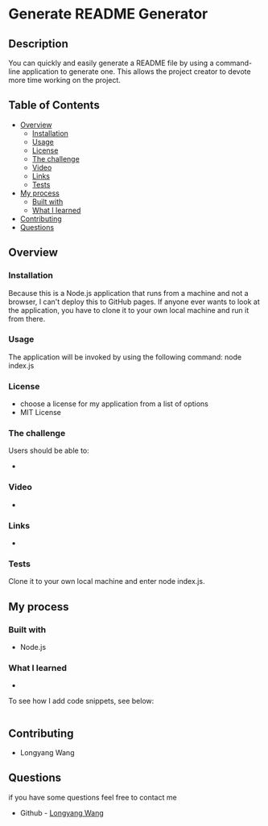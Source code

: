 # Generate README Generator 

## Description 
You can quickly and easily generate a README file by using a command-line application to generate one. This allows the project creator to devote more time working on the project.

## Table of Contents 
- [Overview](#overview)
  - [Installation](#installation)
  - [Usage](#usage)
  - [License](#license)
  - [The challenge](#the-challenge)
  - [Video](#video)
  - [Links](#links)
  - [Tests](#tests)
- [My process](#my-process)
  - [Built with](#built-with)
  - [What I learned](#what-i-learned)
- [Contributing](#contributing)
- [Questions](#questions)

## Overview
### Installation 
Because this is a Node.js application that runs from a machine and not a browser, I can't deploy this to GitHub pages. If anyone ever wants to look at the application, you have to clone it to your own local machine and run it from there.

### Usage 
The application will be invoked by using the following command: node index.js

### License 
- choose a license for my application from a list of options
- MIT License

### The challenge

Users should be able to:

- 

### Video
- 

### Links

- 

### Tests 
Clone it to your own local machine and enter node index.js.

## My process

### Built with

- Node.js

### What I learned

- 

To see how I add code snippets, see below:

```JS

```

## Contributing 
- Longyang Wang

## Questions
if you have some questions feel free to contact me
- Github - [Longyang Wang](https://github.com/YangLongWang)
